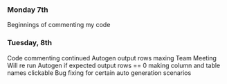 ### Monday 7th
Beginnings of commenting my code

### Tuesday, 8th
Code commenting continued
Autogen output rows maxing
Team Meeting
Will re run Autogen if expected output rows == 0
making column and table names clickable
Bug fixing for certain auto generation scenarios

